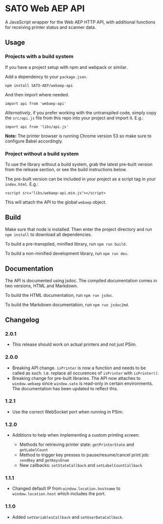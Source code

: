 # SATO Web AEP API

A JavaScript wrapper for the Web AEP HTTP API, with additional functions for receiving printer status and scanner data.

## Usage
### Projects with a build system
If you have a project setup with npm and webpack or similar.

Add a dependency to your `package.json`.

`npm install SATO-AEP/webaep-api`

And then import where needed.

`import api from 'webaep-api'`

*Alternatively*, if you prefer working with the untranspiled code, simply copy the `src/api.js` file from this repo into your project and import it. E.g.:

`import api from 'libs/api.js'`

**Note:** The printer browser is running Chrome version 53 so make sure to configure Babel accordingly.

### Project without a build system
To use the library without a build system, grab the latest pre-built version from the release section, or see the build instructions below.

The pre-built version can be included in your project as a script tag in your `index.html`. E.g.:

`<script src="libs/webaep-api.min.js"></script>`

This will attach the API to the global `webaep` object.

## Build

Make sure that node is installed. Then enter the project directory and run `npm install` to download all dependencies.

To build a pre-transpiled, minified library, run `npm run build`.

To build a non-minified development library, run `npm run dev`.

## Documentation

The API is documented using jsdoc. The compiled documentation comes in two versions, HTML and Markdown.

To build the HTML documentation, run `npm run jsdoc`.

To build the Markdown documentation, run `npm run jsdoc2md`.

## Changelog

### 2.0.1
* This release should work on actual printers and not just PSim.
### 2.0.0
* Breaking API change. `isPrinter` is now a function and needs to be called as such. I.e. replace all occurences of `isPrinter` with `isPrinter()`.
* Breaking change for pre-built libraries. The API now attaches to `window.webaep` since `window.sato` is read-only in certain environments. The documentation has been updated to reflect this.
### 1.2.1
* Use the correct WebSocket port when running in PSim.
### 1.2.0
* Additions to help when implementing a custom printing screen:

    * Methods for retrieving printer state: `getPrinterState` and `getLabelCount`
    * Method to trigger key presses to pause/resume/cancel print job: `sendKey` and `getKeysEnum`
    * New callbacks: `setStateCallback` and `setLabelCountCallback`
### 1.1.1
* Changed default IP from `window.location.hostname` to `window.location.host` which includes the port.

### 1.1.0

* Added `setVariablesCallback` and `setUserDataCallback`.
